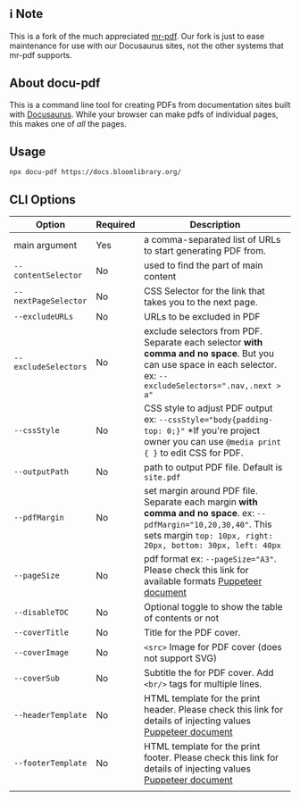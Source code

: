 ## ℹ️ Note

This is a fork of the much appreciated [mr-pdf](https://github.com/kohheepeace/mr-pdf). Our fork is just to ease maintenance for use with our Docusaurus sites, not the other systems that mr-pdf supports.

## About docu-pdf

This is a command line tool for creating PDFs from documentation sites built with [Docusaurus](https://docusaurus.io). While your browser can make pdfs of individual pages, this makes one of _all_ the pages.

## Usage

```shell
npx docu-pdf https://docs.bloomlibrary.org/
```

## CLI Options

| Option               | Required | Description                                                                                                                                                                        |
| -------------------- | -------- | ---------------------------------------------------------------------------------------------------------------------------------------------------------------------------------- |
| main argument        | Yes      | a comma-separated list of URLs to start generating PDF from.                                                                                                                       |
| `--contentSelector`  | No       | used to find the part of main content                                                                                                                                              |
| `--nextPageSelector` | No       | CSS Selector for the link that takes you to the next page.                                                                                                                         |
| `--excludeURLs`      | No       | URLs to be excluded in PDF                                                                                                                                                         |
| `--excludeSelectors` | No       | exclude selectors from PDF. Separate each selector **with comma and no space**. But you can use space in each selector. ex: `--excludeSelectors=".nav,.next > a"`                  |
| `--cssStyle`         | No       | CSS style to adjust PDF output ex: `--cssStyle="body{padding-top: 0;}"` \*If you're project owner you can use `@media print { }` to edit CSS for PDF.                              |
| `--outputPath`       | No       | path to output PDF file. Default is `site.pdf`                                                                                                                                     |
| `--pdfMargin`        | No       | set margin around PDF file. Separate each margin **with comma and no space**. ex: `--pdfMargin="10,20,30,40"`. This sets margin `top: 10px, right: 20px, bottom: 30px, left: 40px` |
| `--pageSize`         | No       | pdf format ex: `--pageSize="A3"`. Please check this link for available formats [Puppeteer document](https://pptr.dev/#?product=Puppeteer&version=v5.2.1&show=api-pagepdfoptions)   |
| `--disableTOC`       | No       | Optional toggle to show the table of contents or not                                                                                                                               |
| `--coverTitle`       | No       | Title for the PDF cover.                                                                                                                                                           |
| `--coverImage`       | No       | `<src>` Image for PDF cover (does not support SVG)                                                                                                                                 |
| `--coverSub`         | No       | Subtitle the for PDF cover. Add `<br/>` tags for multiple lines.                                                                                                                   |
| `--headerTemplate`   | No       | HTML template for the print header. Please check this link for details of injecting values [Puppeteer document](https://pptr.dev/#?product=Puppeteer&show=api-pagepdfoptions)      |
| `--footerTemplate`   | No       | HTML template for the print footer. Please check this link for details of injecting values [Puppeteer document](https://pptr.dev/#?product=Puppeteer&show=api-pagepdfoptions)      |
|                      |          |                                                                                                                                                                                    |
